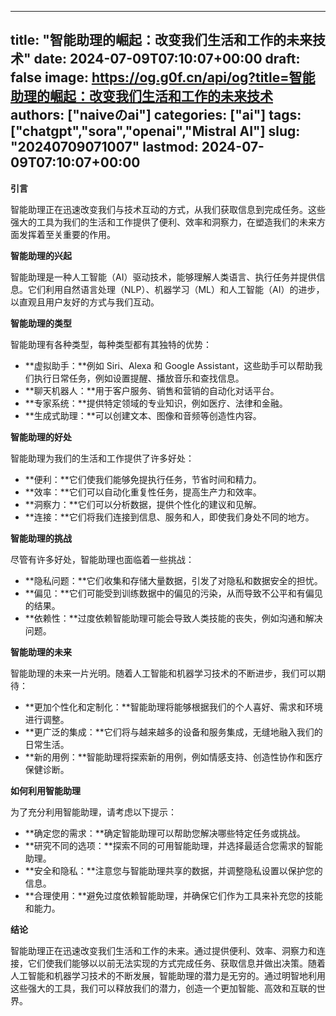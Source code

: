 
---
title: "智能助理的崛起：改变我们生活和工作的未来技术"
date: 2024-07-09T07:10:07+00:00
draft: false
image: https://og.g0f.cn/api/og?title=智能助理的崛起：改变我们生活和工作的未来技术
authors: ["naiveのai"]
categories: ["ai"]
tags: ["chatgpt","sora","openai","Mistral AI"]
slug: "20240709071007"
lastmod: 2024-07-09T07:10:07+00:00
---
**引言**

智能助理正在迅速改变我们与技术互动的方式，从我们获取信息到完成任务。这些强大的工具为我们的生活和工作提供了便利、效率和洞察力，在塑造我们的未来方面发挥着至关重要的作用。

**智能助理的兴起**

智能助理是一种人工智能（AI）驱动技术，能够理解人类语言、执行任务并提供信息。它们利用自然语言处理（NLP）、机器学习（ML）和人工智能（AI）的进步，以直观且用户友好的方式与我们互动。

**智能助理的类型**

智能助理有各种类型，每种类型都有其独特的优势：

* **虚拟助手：**例如 Siri、Alexa 和 Google Assistant，这些助手可以帮助我们执行日常任务，例如设置提醒、播放音乐和查找信息。
* **聊天机器人：**用于客户服务、销售和营销的自动化对话平台。
* **专家系统：**提供特定领域的专业知识，例如医疗、法律和金融。
* **生成式助理：**可以创建文本、图像和音频等创造性内容。

**智能助理的好处**

智能助理为我们的生活和工作提供了许多好处：

* **便利：**它们使我们能够免提执行任务，节省时间和精力。
* **效率：**它们可以自动化重复性任务，提高生产力和效率。
* **洞察力：**它们可以分析数据，提供个性化的建议和见解。
* **连接：**它们将我们连接到信息、服务和人，即使我们身处不同的地方。

**智能助理的挑战**

尽管有许多好处，智能助理也面临着一些挑战：

* **隐私问题：**它们收集和存储大量数据，引发了对隐私和数据安全的担忧。
* **偏见：**它们可能受到训练数据中的偏见的污染，从而导致不公平和有偏见的结果。
* **依赖性：**过度依赖智能助理可能会导致人类技能的丧失，例如沟通和解决问题。

**智能助理的未来**

智能助理的未来一片光明。随着人工智能和机器学习技术的不断进步，我们可以期待：

* **更加个性化和定制化：**智能助理将能够根据我们的个人喜好、需求和环境进行调整。
* **更广泛的集成：**它们将与越来越多的设备和服务集成，无缝地融入我们的日常生活。
* **新的用例：**智能助理将探索新的用例，例如情感支持、创造性协作和医疗保健诊断。

**如何利用智能助理**

为了充分利用智能助理，请考虑以下提示：

* **确定您的需求：**确定智能助理可以帮助您解决哪些特定任务或挑战。
* **研究不同的选项：**探索不同的可用智能助理，并选择最适合您需求的智能助理。
* **安全和隐私：**注意您与智能助理共享的数据，并调整隐私设置以保护您的信息。
* **合理使用：**避免过度依赖智能助理，并确保它们作为工具来补充您的技能和能力。

**结论**

智能助理正在迅速改变我们生活和工作的未来。通过提供便利、效率、洞察力和连接，它们使我们能够以以前无法实现的方式完成任务、获取信息并做出决策。随着人工智能和机器学习技术的不断发展，智能助理的潜力是无穷的。通过明智地利用这些强大的工具，我们可以释放我们的潜力，创造一个更加智能、高效和互联的世界。